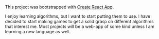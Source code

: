 This project was bootstrapped with [Create React App](https://github.com/facebook/create-react-app).

I enjoy learning algorithms, but I want to start putting them to use. I have decided to start making games to get a solid grasp on different algorithms that interest me.  Most projects will be a web-app of some kind unless I am learning a new language as well.